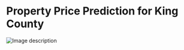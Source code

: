 # Property Price Prediction for King County
![Image description](https://www.google.com/url?sa=i&url=https%3A%2F%2Fgranicus.com%2Fsuccess-stories%2Fking-countys-new-approach-to-media-relations-results-in-better-engagement%2F&psig=AOvVaw2Wk55F7apmtXirK8w-ZWDy&ust=1584487604799000&source=images&cd=vfe&ved=0CAIQjRxqFwoTCJjS37-SoOgCFQAAAAAdAAAAABAE)
